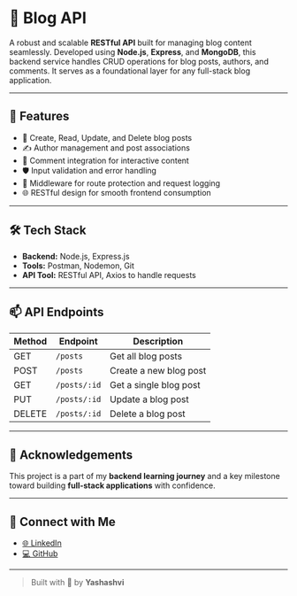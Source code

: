 # 📘 Blog API

A robust and scalable **RESTful API** built for managing blog content seamlessly. Developed using **Node.js**, **Express**, and **MongoDB**, this backend service handles CRUD operations for blog posts, authors, and comments. It serves as a foundational layer for any full-stack blog application.

---

## 🚀 Features

- 📄 Create, Read, Update, and Delete blog posts  
- ✍️ Author management and post associations  
- 💬 Comment integration for interactive content  
- 🛡️ Input validation and error handling  
- 🔐 Middleware for route protection and request logging  
- 🌐 RESTful design for smooth frontend consumption

---

## 🛠 Tech Stack

- **Backend:** Node.js, Express.js  
- **Tools:** Postman, Nodemon, Git
- **API Tool:** RESTful API, Axios to handle requests

---

## 📫 API Endpoints

| Method | Endpoint     | Description             |
|--------|--------------|-------------------------|
| GET    | `/posts`     | Get all blog posts      |
| POST   | `/posts`     | Create a new blog post  |
| GET    | `/posts/:id` | Get a single blog post  |
| PUT    | `/posts/:id` | Update a blog post      |
| DELETE | `/posts/:id` | Delete a blog post      |

---

## 🙌 Acknowledgements

This project is a part of my **backend learning journey** and a key milestone toward building **full-stack applications** with confidence.

---

## 🔗 Connect with Me

- [🌐 LinkedIn](www.linkedin.com/in/yashashvsathwara)
- [💻 GitHub](https://github.com/yashashviii)

---

> Built with 💙 by **Yashashvi**
